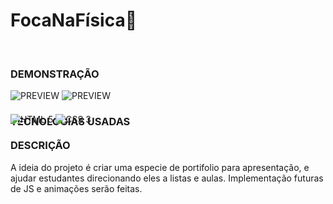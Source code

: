 <h1> FocaNaFísica🦭 </h1> <br>

### DEMONSTRAÇÃO

![PREVIEW](https://raw.githubusercontent.com/Gato-Da-Noite/foca-fisica/main/previews/preview1.png)
![PREVIEW](https://raw.githubusercontent.com/Gato-Da-Noite/foca-fisica/main/previews/preview2.png)

### TECNOLOGIAS USADAS

<div style="display: inline_block; margin-top: -40px" <br>  
  <img align="center" alt=" HTML 5" src="https://img.shields.io/badge/HTML5-E34F26?style=for-the-badge&logo=html5&logoColor=white" />
  <img align="center" alt=" CSS 3" src="https://img.shields.io/badge/CSS3-1572B6?style=for-the-badge&logo=css3&logoColor=white" />
</div>

### DESCRIÇÃO

A ideia do projeto é criar uma especie de portifolio para apresentação, e ajudar estudantes direcionando eles a listas e aulas. Implementação futuras de JS e animações serão feitas.
